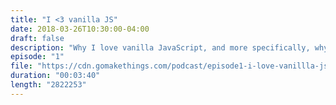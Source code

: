 ```yaml
---
title: "I <3 vanilla JS"
date: 2018-03-26T10:30:00-04:00
draft: false
description: "Why I love vanilla JavaScript, and more specifically, why I think JavaScript is ruining the web (and what we can do about)."
episode: "1"
file: "https://cdn.gomakethings.com/podcast/episode1-i-love-vanillla-js.mp3"
duration: "00:03:40"
length: "2822253"
---
```

